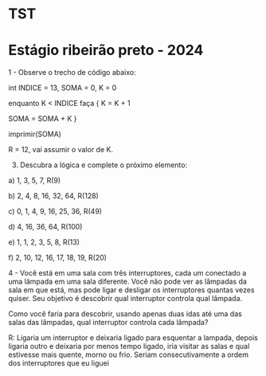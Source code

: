 # TST

# Estágio ribeirão preto - 2024

1 - Observe o trecho de código abaixo:

int INDICE = 13,
SOMA = 0,
K = 0

enquanto K < INDICE faça {
K = K + 1

SOMA = SOMA + K
}

imprimir(SOMA)

R = 12, vai assumir o valor de K.

3. Descubra a lógica e complete o próximo elemento:

a) 1, 3, 5, 7, R(9)

b) 2, 4, 8, 16, 32, 64, R(128)

c) 0, 1, 4, 9, 16, 25, 36, R(49)

d) 4, 16, 36, 64, R(100)

e) 1, 1, 2, 3, 5, 8, R(13)

f) 2, 10, 12, 16, 17, 18, 19, R(20)

4 - Você está em uma sala com três interruptores, cada um conectado a uma lâmpada em uma sala diferente. Você não pode ver as lâmpadas da sala em que está, mas pode ligar e desligar os interruptores quantas vezes quiser. Seu objetivo é descobrir qual interruptor controla qual lâmpada.

Como você faria para descobrir, usando apenas duas idas até uma das salas das lâmpadas, qual interruptor controla cada lâmpada?

R: Ligaria um interruptor e deixaria ligado para esquentar a lampada, depois ligaria outro e deixaria por menos tempo ligado, iria visitar as salas e qual estivesse mais quente, morno ou frio. Seriam consecutivamente a ordem dos interruptores que eu liguei
